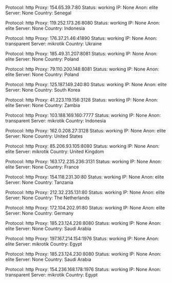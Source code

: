 Protocol: http
Proxy: 154.65.39.7:80
Status: working
IP: None
Anon: elite
Server: None
Country: Senegal

Protocol: http
Proxy: 119.252.173.26:8080
Status: working
IP: None
Anon: elite
Server: None
Country: Indonesia

Protocol: http
Proxy: 176.37.21.46:41890
Status: working
IP: None
Anon: transparent
Server: mikrotik
Country: Ukraine

Protocol: http
Proxy: 185.49.31.207:8081
Status: working
IP: None
Anon: elite
Server: None
Country: Poland

Protocol: http
Proxy: 79.110.200.148:8081
Status: working
IP: None
Anon: elite
Server: None
Country: Poland

Protocol: http
Proxy: 125.187.149.240:80
Status: working
IP: None
Anon: elite
Server: None
Country: South Korea

Protocol: http
Proxy: 41.223.119.156:3128
Status: working
IP: None
Anon: elite
Server: None
Country: Zambia

Protocol: http
Proxy: 103.188.169.160:7777
Status: working
IP: None
Anon: transparent
Server: mikrotik
Country: Indonesia

Protocol: http
Proxy: 162.0.208.27:3128
Status: working
IP: None
Anon: elite
Server: None
Country: United States

Protocol: http
Proxy: 85.206.93.105:8080
Status: working
IP: None
Anon: elite
Server: mikrotik
Country: United Kingdom

Protocol: http
Proxy: 163.172.235.236:3131
Status: working
IP: None
Anon: elite
Server: None
Country: France

Protocol: http
Proxy: 154.118.231.30:80
Status: working
IP: None
Anon: elite
Server: None
Country: Tanzania

Protocol: http
Proxy: 212.32.235.131:80
Status: working
IP: None
Anon: elite
Server: None
Country: The Netherlands

Protocol: http
Proxy: 172.104.202.91:80
Status: working
IP: None
Anon: elite
Server: None
Country: Germany

Protocol: http
Proxy: 185.23.124.226:8080
Status: working
IP: None
Anon: elite
Server: None
Country: Saudi Arabia

Protocol: http
Proxy: 197.167.214.154:1976
Status: working
IP: None
Anon: elite
Server: mikrotik
Country: Egypt

Protocol: http
Proxy: 185.23.124.230:8080
Status: working
IP: None
Anon: elite
Server: None
Country: Saudi Arabia

Protocol: http
Proxy: 154.236.168.178:1976
Status: working
IP: None
Anon: transparent
Server: mikrotik
Country: Egypt


